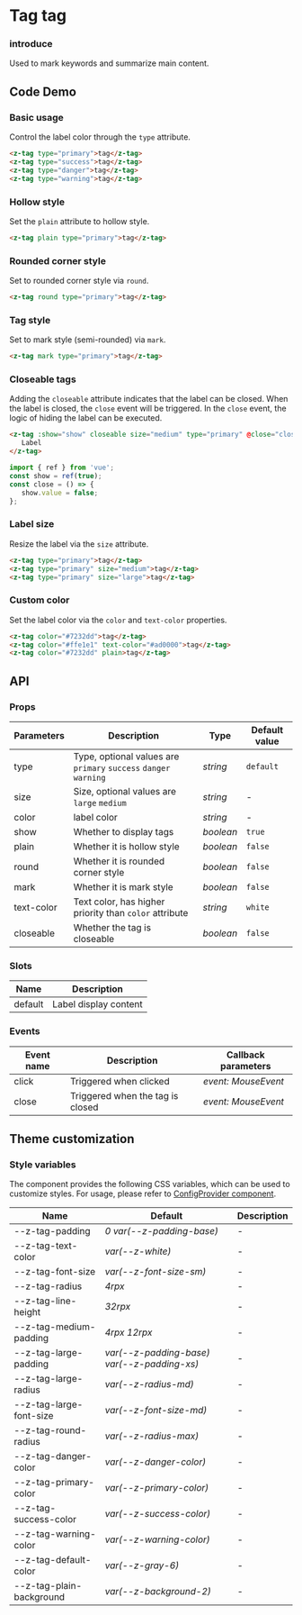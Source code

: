 # Tag tag

### introduce

Used to mark keywords and summarize main content.

## Code Demo

### Basic usage

Control the label color through the `type` attribute.

```html
<z-tag type="primary">tag</z-tag>
<z-tag type="success">tag</z-tag>
<z-tag type="danger">tag</z-tag>
<z-tag type="warning">tag</z-tag>
```

### Hollow style

Set the `plain` attribute to hollow style.

```html
<z-tag plain type="primary">tag</z-tag>
```

### Rounded corner style

Set to rounded corner style via `round`.

```html
<z-tag round type="primary">tag</z-tag>
```

### Tag style

Set to mark style (semi-rounded) via `mark`.

```html
<z-tag mark type="primary">tag</z-tag>
```

### Closeable tags

Adding the `closeable` attribute indicates that the label can be closed. When the label is closed, the `close` event will be triggered. In the `close` event, the logic of hiding the label can be executed.

```html
<z-tag :show="show" closeable size="medium" type="primary" @close="close">
   Label
</z-tag>
```

```js
import { ref } from 'vue';
const show = ref(true);
const close = () => {
   show.value = false;
};
```

### Label size

Resize the label via the `size` attribute.

```html
<z-tag type="primary">tag</z-tag>
<z-tag type="primary" size="medium">tag</z-tag>
<z-tag type="primary" size="large">tag</z-tag>
```

### Custom color

Set the label color via the `color` and `text-color` properties.

```html
<z-tag color="#7232dd">tag</z-tag>
<z-tag color="#ffe1e1" text-color="#ad0000">tag</z-tag>
<z-tag color="#7232dd" plain>tag</z-tag>
```

## API

### Props

| Parameters | Description | Type | Default value |
| --- | --- | --- | --- |
| type | Type, optional values are `primary` `success` `danger` `warning` | _string_ | `default` |
| size | Size, optional values are `large` `medium` | _string_ | - |
| color | label color | _string_ | - |
| show | Whether to display tags | _boolean_ | `true` |
| plain | Whether it is hollow style | _boolean_ | `false` |
| round | Whether it is rounded corner style | _boolean_ | `false` |
| mark | Whether it is mark style | _boolean_ | `false` |
| text-color | Text color, has higher priority than `color` attribute | _string_ | `white` |
| closeable | Whether the tag is closeable | _boolean_ | `false` |

### Slots

| Name | Description |
| ------- | ---------- |
| default | Label display content |

### Events

| Event name | Description | Callback parameters |
| ------ | -------------- | ------------------- |
| click | Triggered when clicked | _event: MouseEvent_ |
| close | Triggered when the tag is closed | _event: MouseEvent_ |

## Theme customization

### Style variables

The component provides the following CSS variables, which can be used to customize styles. For usage, please refer to [ConfigProvider component](/config-provider).

| Name | Default | Description |
| --- | --- | --- |
| --z-tag-padding | _0 var(--z-padding-base)_ | - |
| --z-tag-text-color | _var(--z-white)_ | - |
| --z-tag-font-size | _var(--z-font-size-sm)_ | - |
| --z-tag-radius | _4rpx_ | - |
| --z-tag-line-height | _32rpx_ | - |
| --z-tag-medium-padding | _4rpx 12rpx_ | - |
| --z-tag-large-padding | _var(--z-padding-base) var(--z-padding-xs)_ | - |
| --z-tag-large-radius | _var(--z-radius-md)_ | - |
| --z-tag-large-font-size | _var(--z-font-size-md)_ | - |
| --z-tag-round-radius | _var(--z-radius-max)_ | - |
| --z-tag-danger-color | _var(--z-danger-color)_ | - |
| --z-tag-primary-color | _var(--z-primary-color)_ | - |
| --z-tag-success-color | _var(--z-success-color)_ | - |
| --z-tag-warning-color | _var(--z-warning-color)_ | - |
| --z-tag-default-color | _var(--z-gray-6)_ | - |
| --z-tag-plain-background | _var(--z-background-2)_ | - |